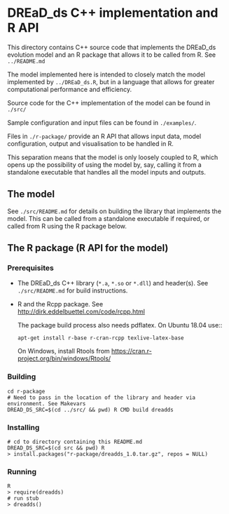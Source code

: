 # DREaD_ds C++ implementation and R API

This directory contains C++ source code that implements the DREaD_ds
evolution model and an R package that allows it to be called from
R. See `../README.md`

The model implemented here is intended to closely match the model
implemented by `../DREaD_ds.R`, but in a language that allows for
greater computational performance and efficiency.

Source code for the C++ implementation of the model can be found in
`./src/`

Sample configuration and input files can be found in `./examples/`.

Files in `./r-package/` provide an R API that allows input data, model
configuration, output and visualisation to be handled in R.

This separation means that the model is only loosely coupled to R,
which opens up the possibility of using the model by, say, calling it
from a standalone executable that handles all the model inputs and
outputs.


## The model

See `./src/README.md` for details on building the library that
implements the model. This can be called from a standalone executable
if required, or called from R using the R package below.


## The R package (R API for the model)

### Prerequisites

* The DREaD_ds C++ library (`*.a`, `*.so` or `*.dll`) and
  header(s). See `./src/README.md` for build instructions.

* R and the Rcpp package. See
  http://dirk.eddelbuettel.com/code/rcpp.html

  The package build process also needs pdflatex.
  On Ubuntu 18.04 use::
  ```
  apt-get install r-base r-cran-rcpp texlive-latex-base
  ```

  On Windows, install Rtools from https://cran.r-project.org/bin/windows/Rtools/

### Building
```
cd r-package
# Need to pass in the location of the library and header via environment. See Makevars
DREAD_DS_SRC=$(cd ../src/ && pwd) R CMD build dreadds
```

### Installing
```
# cd to directory containing this README.md
DREAD_DS_SRC=$(cd src && pwd) R
> install.packages("r-package/dreadds_1.0.tar.gz", repos = NULL)
```

### Running
```
R
> require(dreadds)
# run stub
> dreadds()
```
